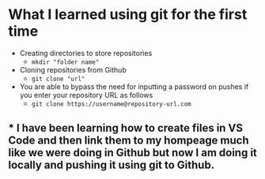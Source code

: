 # What I learned using git for the first time

* Creating directories to store repositories
    * ```mkdir "folder name"```
* Cloning repositories from Github
    * ```git clone "url"```
* You are able to bypass the need for inputting a password on pushes if you enter your repository URL as follows
    * ```git clone https://username@repository-url.com```
## * I have been learning how to create files in VS Code and then link them to my hompeage much like we were doing in Github but now I am doing it locally and pushing it using git to Github.


